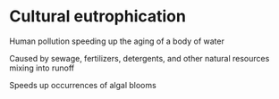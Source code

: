 # Cultural eutrophication

Human pollution speeding up the aging of a body of water

Caused by sewage, fertilizers, detergents, and other natural resources mixing
into runoff

Speeds up occurrences of algal blooms

